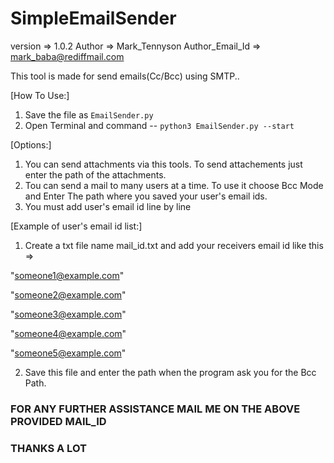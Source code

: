# SimpleEmailSender

version		    => 1.0.2
Author  		=> Mark_Tennyson
Author_Email_Id => mark_baba@rediffmail.com


This tool is made for send emails(Cc/Bcc) using SMTP..

[How To Use:]

1. Save the file as `EmailSender.py`
2. Open Terminal and command -- `python3 EmailSender.py --start`

[Options:]

1. You can send attachments via this tools. To send attachements just enter the path of the attachments.
2. Tou can send a mail to many users at a time. To use it choose Bcc Mode and Enter The path where you saved your user's email ids.
3. You must add user's email id line by line

[Example of user's email id list:]

1. Create a txt file name mail_id.txt and add your receivers email id like this =>

"someone1@example.com"

"someone2@example.com"

"someone3@example.com"

"someone4@example.com"

"someone5@example.com"

2. Save this file and enter the path when the program ask you for the Bcc Path.

### FOR ANY FURTHER ASSISTANCE MAIL ME ON THE ABOVE PROVIDED MAIL_ID ###
### THANKS A LOT ###

